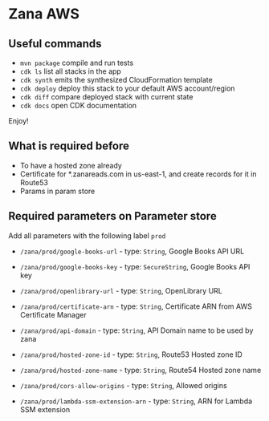 # Zana AWS

## Useful commands

 * `mvn package`     compile and run tests
 * `cdk ls`          list all stacks in the app
 * `cdk synth`       emits the synthesized CloudFormation template
 * `cdk deploy`      deploy this stack to your default AWS account/region
 * `cdk diff`        compare deployed stack with current state
 * `cdk docs`        open CDK documentation

Enjoy!

## What is required before

- To have a hosted zone already
- Certificate for *.zanareads.com in us-east-1, and create records for it in Route53
- Params in param store

## Required parameters on Parameter store

Add all parameters with the following label `prod`

- `/zana/prod/google-books-url` - type: `String`, Google Books API URL
- `/zana/prod/google-books-key` - type: `SecureString`, Google Books API key
- `/zana/prod/openlibrary-url` - type: `String`, OpenLibrary URL

- `/zana/prod/certificate-arn` - type: `String`, Certificate ARN from AWS Certificate Manager
- `/zana/prod/api-domain` - type: `String`, API Domain name to be used by zana
- `/zana/prod/hosted-zone-id` - type: `String`, Route53 Hosted zone ID
- `/zana/prod/hosted-zone-name` - type: `String`, Route54 Hosted zone name
- `/zana/prod/cors-allow-origins` - type: `String`, Allowed origins
- `/zana/prod/lambda-ssm-extension-arn` - type: `String`, ARN for Lambda SSM extension
